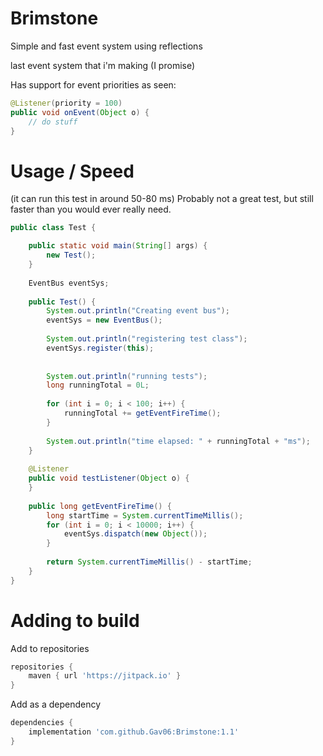# Brimstone
Simple and fast event system using reflections

last event system that i'm making (I promise)

Has support for event priorities as seen:

```java
@Listener(priority = 100)
public void onEvent(Object o) {
	// do stuff
}
```

# Usage / Speed

(it can run this test in around 50-80 ms)
Probably not a great test, but still faster than you would ever really need.

```java
public class Test {

	public static void main(String[] args) {
		new Test();
	}
	
	EventBus eventSys;
	
	public Test() {
		System.out.println("Creating event bus");
		eventSys = new EventBus();
		
		System.out.println("registering test class");
		eventSys.register(this);
		
		
		System.out.println("running tests");
		long runningTotal = 0L;
		
		for (int i = 0; i < 100; i++) {
			runningTotal += getEventFireTime();
		}
		
		System.out.println("time elapsed: " + runningTotal + "ms");
	}
	
	@Listener
	public void testListener(Object o) {
	}
	
	public long getEventFireTime() {
		long startTime = System.currentTimeMillis();
		for (int i = 0; i < 10000; i++) {
			eventSys.dispatch(new Object());
		}
		
		return System.currentTimeMillis() - startTime;
	}
}
```

# Adding to build

Add to repositories
```gradle
repositories {
	maven { url 'https://jitpack.io' }
}
```

Add as a dependency
```gradle
dependencies {
	implementation 'com.github.Gav06:Brimstone:1.1'
}
